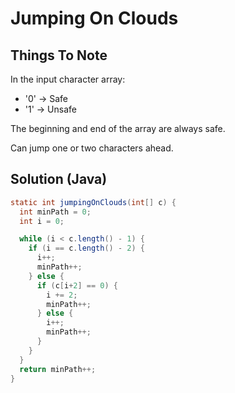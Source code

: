# Jumping On Clouds

## Things To Note

In the input character array:

- '0' -> Safe
- '1' -> Unsafe

The beginning and end of the array are always safe.

Can jump one or two characters ahead.

## Solution (Java)

```java
static int jumpingOnClouds(int[] c) {
  int minPath = 0;
  int i = 0;

  while (i < c.length() - 1) {
    if (i == c.length() - 2) {
      i++;
      minPath++;
    } else {
      if (c[i+2] == 0) {
        i += 2;
        minPath++;
      } else {
        i++;
        minPath++;
      }
    }
  }
  return minPath++;
}
```
